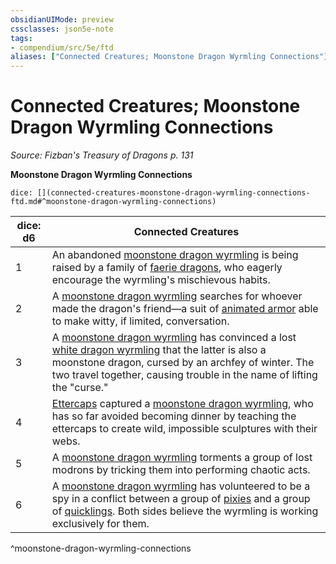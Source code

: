 ```yaml
---
obsidianUIMode: preview
cssclasses: json5e-note
tags:
- compendium/src/5e/ftd
aliases: ["Connected Creatures; Moonstone Dragon Wyrmling Connections"]
---
```

# Connected Creatures; Moonstone Dragon Wyrmling Connections
*Source: Fizban's Treasury of Dragons p. 131* 

**Moonstone Dragon Wyrmling Connections**

`dice: [](connected-creatures-moonstone-dragon-wyrmling-connections-ftd.md#^moonstone-dragon-wyrmling-connections)`

| dice: d6 | Connected Creatures |
|----------|---------------------|
| 1 | An abandoned [moonstone dragon wyrmling](Mechanics/bestiary/dragon/moonstone-dragon-wyrmling-ftd.md) is being raised by a family of [faerie dragons](Mechanics/bestiary/dragon/faerie-dragon-violet.md), who eagerly encourage the wyrmling's mischievous habits. |
| 2 | A [moonstone dragon wyrmling](Mechanics/bestiary/dragon/moonstone-dragon-wyrmling-ftd.md) searches for whoever made the dragon's friend—a suit of [animated armor](Mechanics/bestiary/construct/animated-armor.md) able to make witty, if limited, conversation. |
| 3 | A [moonstone dragon wyrmling](Mechanics/bestiary/dragon/moonstone-dragon-wyrmling-ftd.md) has convinced a lost [white dragon wyrmling](Mechanics/bestiary/dragon/white-dragon-wyrmling.md) that the latter is also a moonstone dragon, cursed by an archfey of winter. The two travel together, causing trouble in the name of lifting the "curse." |
| 4 | [Ettercaps](Mechanics/bestiary/monstrosity/ettercap.md) captured a [moonstone dragon wyrmling](Mechanics/bestiary/dragon/moonstone-dragon-wyrmling-ftd.md), who has so far avoided becoming dinner by teaching the ettercaps to create wild, impossible sculptures with their webs. |
| 5 | A [moonstone dragon wyrmling](Mechanics/bestiary/dragon/moonstone-dragon-wyrmling-ftd.md) torments a group of lost modrons by tricking them into performing chaotic acts. |
| 6 | A [moonstone dragon wyrmling](Mechanics/bestiary/dragon/moonstone-dragon-wyrmling-ftd.md) has volunteered to be a spy in a conflict between a group of [pixies](Mechanics/bestiary/fey/pixie.md) and a group of [quicklings](Mechanics/bestiary/fey/quickling-mpmm.md). Both sides believe the wyrmling is working exclusively for them. |
^moonstone-dragon-wyrmling-connections
